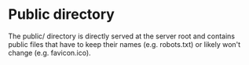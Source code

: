 # Public directory

The public/ directory is directly served at the server root and contains public files that have to keep their names (e.g. robots.txt) or likely won't change (e.g. favicon.ico).